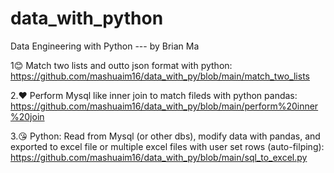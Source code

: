 # data_with_python
Data Engineering with Python --- by Brian Ma

1😊 Match two lists and outto json format with python: https://github.com/mashuaim16/data_with_py/blob/main/match_two_lists

2.❤ Perform Mysql like inner join to match fileds with python pandas: https://github.com/mashuaim16/data_with_py/blob/main/perform%20inner%20join

3.😘 Python: Read from Mysql (or other dbs), modify data with pandas, and exported to excel file or multiple excel files with user set rows (auto-filping):
https://github.com/mashuaim16/data_with_py/blob/main/sql_to_excel.py

